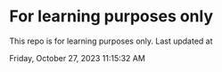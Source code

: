 # For learning purposes only
This repo is for learning purposes only.
Last updated at

Friday, October 27, 2023 11:15:32 AM

